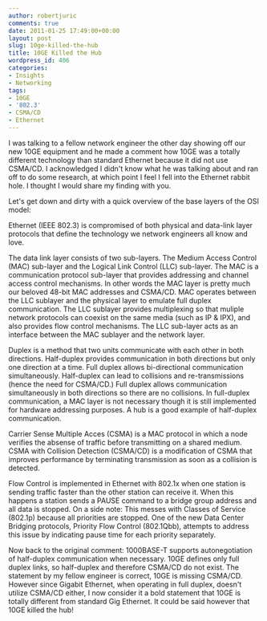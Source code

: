 ```yaml
---
author: robertjuric
comments: true
date: 2011-01-25 17:49:00+00:00
layout: post
slug: 10ge-killed-the-hub
title: 10GE Killed the Hub
wordpress_id: 406
categories:
- Insights
- Networking
tags:
- 10GE
- '802.3'
- CSMA/CD
- Ethernet
---
```


I was talking to a fellow network engineer the other day showing off our new 10GE equipment and he made a comment how 10GE was a totally different technology than standard Ethernet because it did not use CSMA/CD. I acknowledged I didn't know what he was talking about and ran off to do some research, at which point I feel I fell into the Ethernet rabbit hole. I thought I would share my finding with you.

Let's get down and dirty with a quick overview of the base layers of the OSI model:

Ethernet (IEEE 802.3) is compromised of both physical and data-link layer protocols that define the technology we network engineers all know and love. 

The data link layer consists of two sub-layers. The Medium Access Control (MAC) sub-layer and the Logical Link Control (LLC) sub-layer. The MAC is a communication protocol sub-layer that provides addressing and channel access control mechanisms. In other words the MAC layer is pretty much our beloved 48-bit MAC addresses and CSMA/CD. MAC operates between the LLC sublayer and the physical layer to emulate full duplex communication. The LLC sublayer provides multiplexing so that muliple network protocols can coexist on the same media (such as IP & IPX), and also provides flow control mechanisms. The LLC sub-layer acts as an interface between the MAC sublayer and the network layer.

Duplex is a method that two units communicate with each other in both directions. Half-duplex provides communication in both directions but only one direction at a time. Full duplex allows bi-directional communication simultaneously. Half-duplex can lead to collisions and re-transmissions (hence the need for CSMA/CD.) Full duplex allows communication simultaneously in both directions so there are no collisions. In full-duplex communication, a MAC layer is not necessary though it is still implemented for hardware addressing purposes. A hub is a good example of half-duplex communication.

Carrier Sense Multiple Acces (CSMA) is a MAC protocol in which a node verifies the absense of traffic before transmitting on a shared medium. CSMA with Collision Detection (CSMA/CD) is a modification of CSMA that improves performance by terminating transmission as soon as a collision is detected. 

Flow Control is implemented in Ethernet with 802.1x when one station is sending traffic faster than the other 
station can receive it. When this happens a station sends a PAUSE command to a bridge group address and all data is stopped. On a side note: This messes with Classes of Service (802.1p) because all priorities are stopped. One of the new Data Center Bridging protocols, Priority Flow Control (802.1Qbb), attempts to address this issue by indicating pause time for each priority separately.

Now back to the original comment:
1000BASE-T supports autonegotiation of half-duplex communication when necessary. 10GE defines only full duplex links, so half-duplex and therefore CSMA/CD do not exist. The statement by my fellow engineer is correct, 10GE is missing CSMA/CD. However since Gigabit Ethernet, when operating in full duplex, doesn't utilize CSMA/CD either, I now consider it a bold statement that 10GE is totally different from standard Gig Ethernet. It could be said however that 10GE killed the hub!
